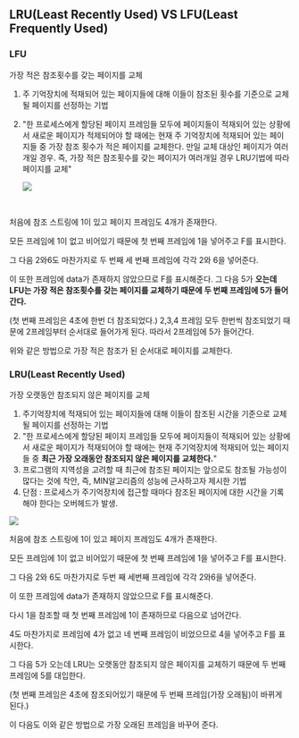 ## LRU(Least Recently Used) VS LFU(Least Frequently Used)



### LFU

가장 적은 참조횟수를 갖는 페이지를 교체

1. 주 기억장치에 적재되어 있는 페이지들에 대해 이들이 참조된 횟수를 기준으로 교체될 페이지를 선정하는 기법

2. "한 프로세스에게 할당된 페이지 프레임들 모두에 페이지들이 적재되어 있는 상황에서 새로운 페이지가 적제되어야 할 때에는 현재 주 기억장치에 적재되어 있는 페이지들 중 가장 참조 횟수가 적은 페이지를 교체한다. 
   만일 교체 대상인 페이지가 여러 개일 경우. 즉, 가장 적은 참조횟수를 갖는 페이지가 여러개일 경우 LRU기법에 따라 페이지를 교체"

   ![](https://ws3.sinaimg.cn/large/006tNc79gy1fpr9ie5h7rj30ss0c8k1a.jpg)

   ​

처음에 참조 스트링에 1이 있고 페이지 프레임도 4개가 존재한다.

모든 프레임에 1이 없고 비어있기 때문에 첫 번째 프레임에 1을 넣어주고 F를 표시한다.

그 다음 2와6도 마찬가지로 두 번째 세 번째 프레임에 각각 2와 6을 넣어준다.

이 또한 프레임에 data가 존재하지 않았으므로 F를 표시해준다.
그 다음 5가 **오는데 LFU는 가장 적은 참조횟수를 갖는 페이지를 교체하기 때문에 두 번째 프레임에 5가 들어간다.**

(첫 번째 프레임은 4초에 한번 더 참조되었다.) 2,3,4 프레임 모두 한번씩 참조되었기 때문에 2프레임부터 순서대로 들어가게 된다. 따라서 2프레임에 5가 들어간다.

위와 같은 방법으로 가장 적은 참조가 된 순서대로 페이지를 교체한다.

### LRU(Least Recently Used)

가장 오랫동안 참조되지 않은 페이지를 교체

1. 주기억장치에 적재되어 있는 페이지들에 대해 이들이 참조된 시간을 기준으로 교체될 페이지를 선정하는 기법
2. "한 프로세스에게 할당된 페이지 프레임들 모두에 페이지들이 적재되어 있는 상황에서 새로운 페이지가 적재되어야 할 때에는 현재 주기억장치에 적재되어 있는 페이지들 중 **최근 가장 오래동안 참조되지 않은 페이지를 교체한다.**"
3. 프로그램의 지역성을 고려할 때 최근에 참조된 페이지는 앞으로도 참조될 가능성이 많다는 것에 착안, 즉, MIN알고리즘의 성능에 근사하고자 제시한 기법
4. 단점 : 프로세스가 주기억장치에 접근할 때마다 참조된 페이지에 대한 시간을 기록해야 한다는 오버헤드가 발생.

![](https://ws4.sinaimg.cn/large/006tNc79gy1fpr9ukgq1pj30y00lajxr.jpg)

처음에 참조 스트링에 1이 있고 페이지 프레임도 4개가 존재한다.

모든 프레임에 1이 없고 비어있기 때문에 첫 번째 프레임에 1을 넣어주고 F를 표시한다.

그 다음 2와 6도 마찬가지로 두번 째 세번째 프레임에 각각 2와6을 넣어준다.

이 또한 프레임에 data가 존재하지 않았으므로 F를 표시해준다.

다시 1을 참조할 때 첫 번째 프레임에 1이 존재하므로 다음으로 넘어간다.

4도 마찬가지로 프레임에 4가 없고 네 번째 프레임이 비었으므로 4을 넣어주고 F를 표시한다.

그 다음 5가 오는데 LRU는 오랫동안 참조되지 않은 페이지를 교체하기 때문에 두 번째 프레임에 5를 대입한다.

(첫 번째 프레임은 4초에 참조되어있기 때문에 두 번째 프레임(가장 오래됨)이 바뀌게 된다.)

이 다음도 이와 같은 방법으로 가장 오래된 프레임을 바꾸어 준다.

